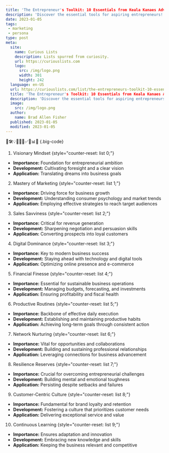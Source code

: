 ```yaml
---
title: 'The Entrepreneur's Toolkit: 10 Essentials from Keala Kanaes Advice'
description: 'Discover the essential tools for aspiring entrepreneurs! Keala Kanaes advice provides curious minds with a practical toolkit for success.'
date: 2023-01-05
tags:
 - marketing
 - persona
type: post
meta:
  site:
    name: Curious Lists
    description: Lists spurred from curiosity.
    url: https://curiouslists.com
    logo:
      src: /img/logo.png
      width: 301
      height: 242
  language: en-US
  url: https://curiouslists.com/list/the-entrepreneurs-toolkit-10-essentials-from-keala-kanaes-advice
  title: 'The Entrepreneur's Toolkit: 10 Essentials from Keala Kanaes Advice'
  description: 'Discover the essential tools for aspiring entrepreneurs! Keala Kanaes advice provides curious minds with a practical toolkit for success.'
  image:
    src: /img/logo.png
  author:
    name: Brad Allen Fisher
  published: 2023-01-05
  modified: 2023-01-05
---
```



🚀🛠️💡🎯💼🧭✅🤖📊🤑 {.big-code}

1. Visionary Mindset {style="counter-reset: list 0;"}
  - **Importance:** Foundation for entrepreneurial ambition
  - **Development:** Cultivating foresight and a clear vision
  - **Application:** Translating dreams into business goals

2. Mastery of Marketing {style="counter-reset: list 1;"}
  - **Importance:** Driving force for business growth
  - **Development:** Understanding consumer psychology and market trends
  - **Application:** Employing effective strategies to reach target audiences

3. Sales Savviness {style="counter-reset: list 2;"}
  - **Importance:** Critical for revenue generation
  - **Development:** Sharpening negotiation and persuasion skills
  - **Application:** Converting prospects into loyal customers

4. Digital Dominance {style="counter-reset: list 3;"}
  - **Importance:** Key to modern business success
  - **Development:** Staying ahead with technology and digital tools
  - **Application:** Optimizing online presence and e-commerce

5. Financial Finesse {style="counter-reset: list 4;"}
  - **Importance:** Essential for sustainable business operations
  - **Development:** Managing budgets, forecasting, and investments
  - **Application:** Ensuring profitability and fiscal health

6. Productive Routines {style="counter-reset: list 5;"}
  - **Importance:** Backbone of effective daily execution
  - **Development:** Establishing and maintaining productive habits
  - **Application:** Achieving long-term goals through consistent action

7. Network Nurturing {style="counter-reset: list 6;"}
  - **Importance:** Vital for opportunities and collaborations
  - **Development:** Building and sustaining professional relationships
  - **Application:** Leveraging connections for business advancement

8. Resilience Reserves {style="counter-reset: list 7;"}
  - **Importance:** Crucial for overcoming entrepreneurial challenges
  - **Development:** Building mental and emotional toughness
  - **Application:** Persisting despite setbacks and failures

9. Customer-Centric Culture {style="counter-reset: list 8;"}
  - **Importance:** Fundamental for brand loyalty and retention
  - **Development:** Fostering a culture that prioritizes customer needs
  - **Application:** Delivering exceptional service and value

10. Continuous Learning {style="counter-reset: list 9;"}
  - **Importance:** Ensures adaptation and innovation
  - **Development:** Embracing new knowledge and skills
  - **Application:** Keeping the business relevant and competitive